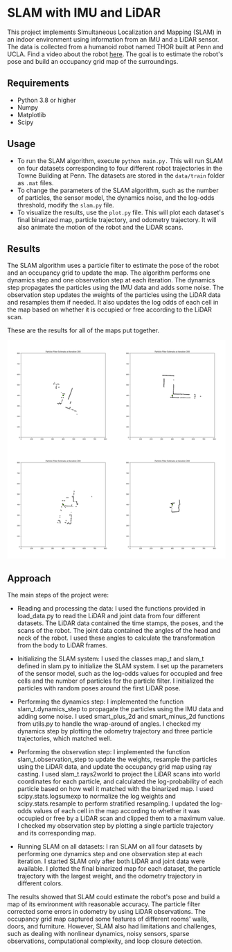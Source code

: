 # SLAM with IMU and LiDAR

This project implements Simultaneous Localization and Mapping (SLAM) in an indoor environment using information from an IMU and a LiDAR sensor. The data is collected from a humanoid robot named THOR built at Penn and UCLA. Find a video about the robot [here](https://youtu.be/JhWYYuba1nE). The goal is to estimate the robot's pose and build an occupancy grid map of the surroundings.

## Requirements

- Python 3.8 or higher
- Numpy
- Matplotlib
- Scipy

## Usage

- To run the SLAM algorithm, execute `python main.py.` This will run SLAM on four datasets corresponding to four different robot trajectories in the Towne Building at Penn. The datasets are stored in the `data/train` folder as `.mat` files.
- To change the parameters of the SLAM algorithm, such as the number of particles, the sensor model, the dynamics noise, and the log-odds threshold, modify the `slam.py` file.
- To visualize the results, use the `plot.py` file. This will plot each dataset's final binarized map, particle trajectory, and odometry trajectory. It will also animate the motion of the robot and the LiDAR scans.

## Results

The SLAM algorithm uses a particle filter to estimate the pose of the robot and an occupancy grid to update the map. The algorithm performs one dynamics step and one observation step at each iteration. The dynamics step propagates the particles using the IMU data and adds some noise. The observation step updates the weights of the particles using the LiDAR data and resamples them if needed. It also updates the log odds of each cell in the map based on whether it is occupied or free according to the LiDAR scan.

These are the results for all of the maps put together.

![CombinedMaps](./01_Report/combined.gif)


## Approach

The main steps of the project were:

- Reading and processing the data: I used the functions provided in load_data.py to read the LiDAR and joint data from four different datasets. The LiDAR data contained the time stamps, the poses, and the scans of the robot. The joint data contained the angles of the head and neck of the robot. I used these angles to calculate the transformation from the body to LiDAR frames.
- Initializing the SLAM system: I used the classes map_t and slam_t defined in slam.py to initialize the SLAM system. I set up the parameters of the sensor model, such as the log-odds values for occupied and free cells and the number of particles for the particle filter. I initialized the particles with random poses around the first LiDAR pose.
- Performing the dynamics step: I implemented the function slam_t.dynamics_step to propagate the particles using the IMU data and adding some noise. I used smart_plus_2d and smart_minus_2d functions from utils.py to handle the wrap-around of angles. I checked my dynamics step by plotting the odometry trajectory and three particle trajectories, which matched well.

- Performing the observation step: I implemented the function slam_t.observation_step to update the weights, resample the particles using the LiDAR data, and update the occupancy grid map using ray casting. I used slam_t.rays2world to project the LiDAR scans into world coordinates for each particle, and calculated the log-probability of each particle based on how well it matched with the binarized map. I used scipy.stats.logsumexp to normalize the log weights and scipy.stats.resample to perform stratified resampling. I updated the log-odds values of each cell in the map according to whether it was occupied or free by a LiDAR scan and clipped them to a maximum value. I checked my observation step by plotting a single particle trajectory and its corresponding map.
- Running SLAM on all datasets: I ran SLAM on all four datasets by performing one dynamics step and one observation step at each iteration. I started SLAM only after both LiDAR and joint data were available. I plotted the final binarized map for each dataset, the particle trajectory with the largest weight, and the odometry trajectory in different colors.

The results showed that SLAM could estimate the robot's pose and build a map of its environment with reasonable accuracy. The particle filter corrected some errors in odometry by using LiDAR observations. The occupancy grid map captured some features of different rooms' walls, doors, and furniture. However, SLAM also had limitations and challenges, such as dealing with nonlinear dynamics, noisy sensors, sparse observations, computational complexity, and loop closure detection.

